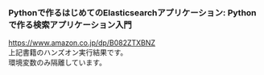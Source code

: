 
### Pythonで作るはじめてのElasticsearchアプリケーション: Pythonで作る検索アプリケーション入門
https://www.amazon.co.jp/dp/B082ZTXBNZ  
上記書籍のハンズオン実行結果です。  
環境変数のみ隔離しています。  


